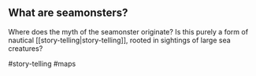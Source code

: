 ## What are seamonsters?

Where does the myth of the seamonster originate? Is this purely a form of nautical [[story-telling|story-telling]], rooted in sightings of large sea creatures?

#story-telling #maps